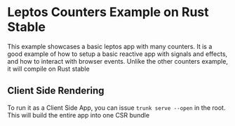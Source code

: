 # Leptos Counters Example on Rust Stable

This example showcases a basic leptos app with many counters. It is a good example of how to setup a basic reactive app with signals and effects, and how to interact with browser events. Unlike the other counters example, it will compile on Rust stable

## Client Side Rendering
To run it as a Client Side App, you can issue  `trunk serve --open` in the root. This will build the entire
app into one CSR bundle

